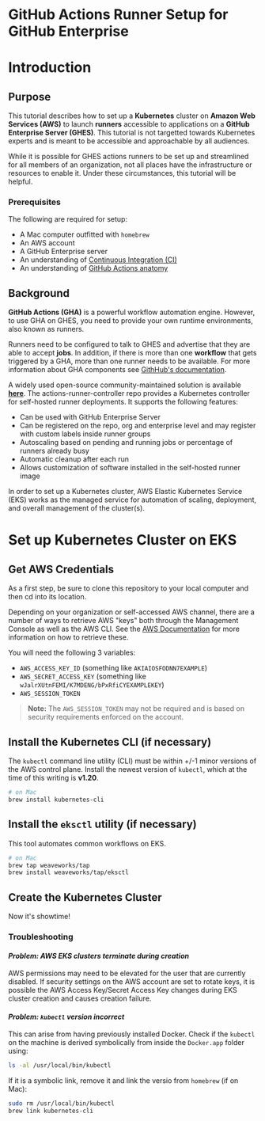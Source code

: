 # GitHub Actions Runner Setup for GitHub Enterprise

# Introduction

## Purpose

This tutorial describes how to set up a **Kubernetes** cluster on **Amazon Web Services (AWS)** to launch **runners** accessible to applications on a **GitHub Enterprise Server (GHES)**. This tutorial is not targetted towards Kubernetes experts and is meant to be accessible and approachable by all audiences. 

While it is possible for GHES actions runners to be set up and streamlined for all members of an organization, not all places have the infrastructure or resources to enable it. Under these circumstances, this tutorial will be helpful.

### Prerequisites

The following are required for setup:

- A Mac computer outfitted with `homebrew`
- An AWS account
- A GitHub Enterprise server
- An understanding of [Continuous Integration (CI)](https://docs.github.com/en/actions/automating-builds-and-tests/about-continuous-integration)
- An understanding of [GitHub Actions anatomy](https://docs.github.com/en/actions/learn-github-actions/understanding-github-actions)

## Background

**GitHub Actions (GHA)** is a powerful workflow automation engine. However, to use GHA on GHES, you need to provide your own runtime environments, also known as runners.

Runners need to be configured to talk to GHES and advertise that they are able to accept **jobs**. In addition, if there is more than one **workflow** that gets triggered by a GHA, more than one runner needs to be available. For more information about GHA components see [GithHub's documentation](https://docs.github.com/en/actions/learn-github-actions/understanding-github-actions).

A widely used open-source community-maintained solution is available [**here**](https://github.com/actions-runner-controller/actions-runner-controller). The actions-runner-controller repo provides a Kubernetes controller for self-hosted runner deployments. It supports the following features:

- Can be used with GitHub Enterprise Server
- Can be registered on the repo, org and enterprise level and may register with custom labels inside runner groups
- Autoscaling based on pending and running jobs or percentage of runners already busy
- Automatic cleanup after each run
- Allows customization of software installed in the self-hosted runner image

In order to set up a Kubernetes cluster, AWS Elastic Kubernetes Service (EKS) works as the managed service for automation of scaling, deployment, and overall management of the cluster(s).

# Set up Kubernetes Cluster on EKS

## Get AWS Credentials

As a first step, be sure to clone this repository to your local computer and then cd into its location.

Depending on your organization or self-accessed AWS channel, there are a number of ways to retrieve AWS "keys" both through the Management Console as well as the AWS CLI. See the [AWS Documentation](https://docs.aws.amazon.com/general/latest/gr/aws-sec-cred-types.html) for more information on how to retrieve these.

You will need the following 3 variables:

- `AWS_ACCESS_KEY_ID` (something like `AKIAIOSFODNN7EXAMPLE`)
- `AWS_SECRET_ACCESS_KEY` (something like `wJalrXUtnFEMI/K7MDENG/bPxRfiCYEXAMPLEKEY`)
- `AWS_SESSION_TOKEN`

> **Note:** The `AWS_SESSION_TOKEN` may not be required and is based on security requirements enforced on the account.

## Install the Kubernetes CLI (if necessary)

The `kubectl` command line utility (CLI) must be within +/-1 minor versions of the AWS control plane. Install the newest version of `kubectl`, which at the time of this writing is **v1.20**.

```bash
# on Mac
brew install kubernetes-cli
```

## Install the `eksctl` utility (if necessary)
This tool automates common workflows on EKS.

```bash
# on Mac
brew tap weaveworks/tap
brew install weaveworks/tap/eksctl
```

## Create the Kubernetes Cluster

Now it's showtime!

### Troubleshooting

#### _Problem: AWS EKS clusters terminate during creation_

AWS permissions may need to be elevated for the user that are currently disabled. If security settings on the AWS account are set to rotate keys, it is possible the AWS Access Key/Secret Access Key changes during EKS cluster creation and causes creation failure.

#### _Problem: `kubectl` version incorrect_

This can arise from having previously installed Docker. Check if the `kubectl` on the machine is derived symbolically from inside the `Docker.app` folder using:

```bash
ls -al /usr/local/bin/kubectl
```

If it is a symbolic link, remove it and link the versio from `homebrew` (if on Mac):

```bash
sudo rm /usr/local/bin/kubectl
brew link kubernetes-cli
```
